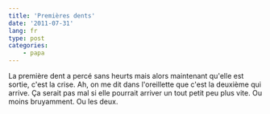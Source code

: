 ```yaml
---
title: 'Premières dents'
date: '2011-07-31'
lang: fr
type: post
categories:
    - papa
---
```


La première dent a percé sans heurts mais alors maintenant qu'elle est sortie, c'est la crise. Ah, on me dit dans l'oreillette que c'est la deuxième qui arrive. Ça serait pas mal si elle pourrait arriver un tout petit peu plus vite. Ou moins bruyamment. Ou les deux.
